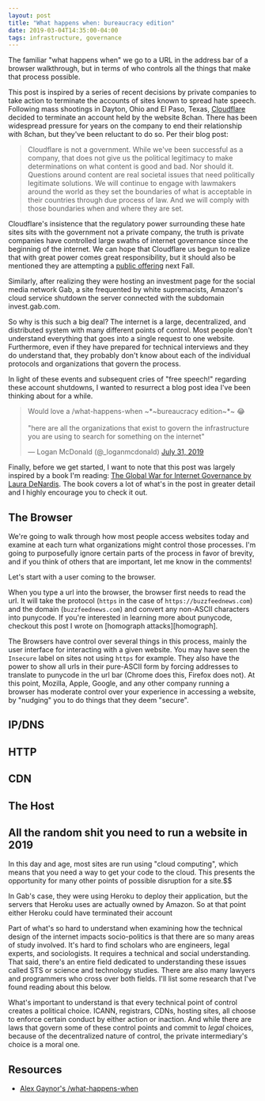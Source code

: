 ```yaml
---
layout: post
title: "What happens when: bureaucracy edition"
date: 2019-03-04T14:35:00-04:00
tags: infrastructure, governance
---
```

<!-- markdownlint-disable MD033 -->
<!-- markdownlint-disable MD026 -->
<!-- markdownlint-disable MD002 -->

The familiar "what happens when" we go to a URL in the address bar of a browser walkthrough, but in terms of who controls all the things that make that process possible.

This post is inspired by a series of recent decisions by private companies to take action to terminate the accounts of sites known to spread hate speech. Following mass shootings in Dayton, Ohio and El Paso, Texas, [Cloudflare][cloudflare] decided to terminate an account held by the website 8chan. There has been widespread pressure for years on the company to end their relationship with 8chan, but they've been reluctant to do so. Per their blog post:

> Cloudflare is not a government. While we've been successful as a company, that does not give us the political legitimacy to make determinations on what content is good and bad. Nor should it. Questions around content are real societal issues that need politically legitimate solutions. We will continue to engage with lawmakers around the world as they set the boundaries of what is acceptable in their countries through due process of law. And we will comply with those boundaries when and where they are set.

Cloudflare's insistence that the regulatory power surrounding these hate sites sits with the government not a private company, the truth is private companies have controlled large swaths of internet governance since the beginning of the internet. We can hope that Cloudflare us begun to realize that with great power comes great responsibility, but it should also be mentioned they are attempting a [public offering][ipo] next Fall.

Similarly, after realizing they were hosting an investment page for the social media network Gab, a site frequented by white supremacists, Amazon's cloud service shutdown the server connected with the subdomain invest.gab.com.

So why is this such a big deal? The internet is a large, decentralized, and distributed system with many different points of control. Most people don't understand everything that goes into a single request to one website. Furthermore, even if they have prepared for technical interviews and they do understand that, they probably don't know about each of the individual protocols and organizations that govern the process.

In light of these events and subsequent cries of "free speech!" regarding these account shutdowns, I wanted to resurrect a blog post idea I've been thinking about for a while.

<blockquote class="twitter-tweet" data-lang="en"><p lang="en" dir="ltr">Would love a /what-happens-when ~*~bureaucracy edition~*~ 😂<br><br>&quot;here are all the organizations that exist to govern the infrastructure you are using to search for something on the internet&quot;</p>&mdash; Logan McDonald (@_loganmcdonald) <a href="https://twitter.com/_loganmcdonald/status/1156663790546640896?ref_src=twsrc%5Etfw">July 31, 2019</a></blockquote>
<script async src="https://platform.twitter.com/widgets.js" charset="utf-8"></script>

Finally, before we get started, I want to note that this post was largely inspired by a book I'm reading: [The Global War for Internet Governance by Laura DeNardis][denardis]. The book covers a lot of what's in the post in greater detail and I highly encourage you to check it out.

## The Browser

We're going to walk through how most people access websites today and examine at each turn what organizations might control those processes. I'm going to purposefully ignore certain parts of the process in favor of brevity, and if you think of others that are important, let me know in the comments!

Let's start with a user coming to the browser.

When you type a url into the browser, the browser first needs to read the url. It will take the protocol (`https` in the case of `https://buzzfeednews.com`) and the domain (`buzzfeednews.com`) and convert any non-ASCII characters into punycode. If you're interested in learning more about punycode, checkout this post I wrote on [homograph attacks][homograph].

The Browsers have control over several things in this process, mainly the user interface for interacting with a given website. You may have seen the `Insecure` label on sites not using `https` for example. They also have the power to show all urls in their pure-ASCII form by forcing addresses to translate to punycode in the url bar (Chrome does this, Firefox does not). At this point, Mozilla, Apple, Google, and any other company running a browser has moderate control over your experience in accessing a website, by "nudging" you to do things that they deem "secure".

## IP/DNS

## HTTP

## CDN

## The Host

## All the random shit you need to run a website in 2019

In this day and age, most sites are run using "cloud computing", which means that you need a way to get your code to the cloud. This presents the opportunity for many other points of possible disruption for a site.$$

In Gab's case, they were using Heroku to deploy their application, but the servers that Heroku uses are actually owned by Amazon. So at that point either Heroku could have terminated their account

Part of what's so hard to understand when examining how the technical design of the internet impacts socio-politics is that there are so many areas of study involved. It's hard to find scholars who are engineers, legal experts, and sociologists. It requires a technical and social understanding. That said, there's an entire field dedicated to understanding these issues called STS or science and technology studies. There are also many lawyers and programmers who cross over both fields. I'll list some research that I've found reading about this below.

What's important to understand is that every technical point of control creates a political choice. ICANN, registrars, CDNs, hosting sites, all choose to enforce certain conduct by either action or inaction. And while there are laws that govern some of these control points and commit to _legal_ choices, because of the decentralized nature of control, the private intermediary's choice is a moral one.

## Resources

* [Alex Gaynor's /what-happens-when](whw)

[cloudflare]: https://blog.cloudflare.com/terminating-service-for-8chan/
[ipo]: https://news.crunchbase.com/news/cloudflare-said-to-pursue-september-ipo-we-say-heck-yes/
[denardis]: https://yalebooks.yale.edu/book/9780300181357/global-war-internet-governance
[whw]: https://github.com/alex/what-happens-when
